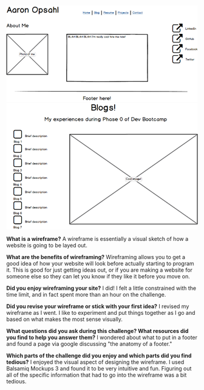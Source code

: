 ![Wireframe index](imgs/wireframe-index.png)
![Wireframe blog index](imgs/wireframe-blog-index.png)

**What is a wireframe?**
A wireframe is essentially a visual sketch of how a website is going to be layed out. 

**What are the benefits of wireframing?**
Wireframing allows you to get a good idea of how your website will look before actually starting to program it. This is good for just getting ideas out, or if you are making a website for someone else so they can let you know if they like it before you move on.

**Did you enjoy wireframing your site?**
I did! I felt a little constrained with the time limit, and in fact spent more than an hour on the challenge. 

**Did you revise your wireframe or stick with your first idea?**
I revised my wireframe as I went. I like to experiment and put things together as I go and based on what makes the most sense visually.

**What questions did you ask during this challenge? What resources did you find to help you answer them?**
I wondered about what to put in a footer and found a page via google discussing "the anatomy of a footer."

**Which parts of the challenge did you enjoy and which parts did you find tedious?**
I enjoyed the visual aspect of designing the wireframe. I used Balsamiq Mockups 3 and found it to be very intuitive and fun. Figuring out all of the specific information that had to go into the wireframe was a bit tedious.